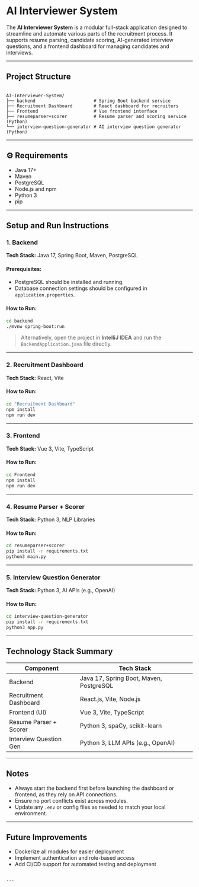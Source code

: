 
# AI Interviewer System

The **AI Interviewer System** is a modular full-stack application designed to streamline and automate various parts of the recruitment process. It supports resume parsing, candidate scoring, AI-generated interview questions, and a frontend dashboard for managing candidates and interviews.

---

##  Project Structure

```

AI-Interviewer-System/
├── backend                      # Spring Boot backend service
├── Recruitment Dashboard        # React dashboard for recruiters
├── Frontend                     # Vue frontend interface
├── resumeparser+scorer          # Resume parser and scoring service (Python)
└── interview-question-generator # AI interview question generator (Python)

````

---

## ⚙ Requirements

- Java 17+
- Maven
- PostgreSQL
- Node.js and npm
- Python 3
- pip

---

##  Setup and Run Instructions

### 1. Backend

**Tech Stack:** Java 17, Spring Boot, Maven, PostgreSQL

#### Prerequisites:
- PostgreSQL should be installed and running.
- Database connection settings should be configured in `application.properties`.

#### How to Run:
```bash
cd backend
./mvnw spring-boot:run
````

> Alternatively, open the project in **IntelliJ IDEA** and run the `BackendApplication.java` file directly.

---

### 2. Recruitment Dashboard

**Tech Stack:** React, Vite

#### How to Run:

```bash
cd "Recruitment Dashboard"
npm install
npm run dev
```

---

### 3. Frontend

**Tech Stack:** Vue 3, Vite, TypeScript

#### How to Run:

```bash
cd Frontend
npm install
npm run dev
```

---

### 4. Resume Parser + Scorer

**Tech Stack:** Python 3, NLP Libraries

#### How to Run:

```bash
cd resumeparser+scorer
pip install -r requirements.txt
python3 main.py
```

---

### 5. Interview Question Generator

**Tech Stack:** Python 3, AI APIs (e.g., OpenAI)

#### How to Run:

```bash
cd interview-question-generator
pip install -r requirements.txt
python3 app.py
```

---

##  Technology Stack Summary

| Component              | Tech Stack                              |
| ---------------------- | --------------------------------------- |
| Backend                | Java 17, Spring Boot, Maven, PostgreSQL |
| Recruitment Dashboard  | React.js, Vite, Node.js                 |
| Frontend (UI)          | Vue 3, Vite, TypeScript                 |
| Resume Parser + Scorer | Python 3, spaCy, scikit-learn           |
| Interview Question Gen | Python 3, LLM APIs (e.g., OpenAI)       |

---

##  Notes

* Always start the backend first before launching the dashboard or frontend, as they rely on API connections.
* Ensure no port conflicts exist across modules.
* Update any `.env` or config files as needed to match your local environment.

---

##  Future Improvements

* Dockerize all modules for easier deployment
* Implement authentication and role-based access
* Add CI/CD support for automated testing and deployment

```

---
